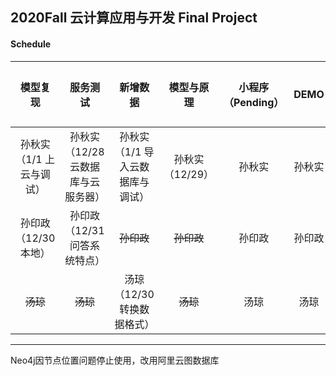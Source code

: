 ## 2020Fall 云计算应用与开发 Final Project

#### Schedule

|         模型复现         |              服务测试              |             新增数据             |   模型与原理    | 小程序（Pending） |  DEMO  | 代码提交 |
| :----------------------: | :--------------------------------: | :------------------------------: | :-------------: | :---------------: | :----: | :------: |
| 孙秋实（1/1 上云与调试） | 孙秋实（12/28 云数据库与云服务器） | 孙秋实（1/1 导入云数据库与调试） | 孙秋实（12/29） |      孙秋实       | 孙秋实 |  孙秋实  |
|   孙印政（12/30 本地）   |    孙印政（12/31 问答系统特点）    |            ~~孙印政~~            |   ~~孙印政~~    |      孙印政       | 孙印政 |  孙印政  |
|         ~~汤琼~~         |              ~~汤琼~~              |    汤琼（12/30 转换数据格式）    |    ~~汤琼~~     |       汤琼        |  汤琼  |   汤琼   |

------

Neo4j因节点位置问题停止使用，改用阿里云图数据库